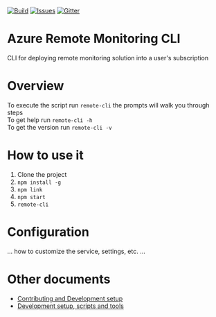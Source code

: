 [![Build][build-badge]][build-url]
[![Issues][issues-badge]][issues-url]
[![Gitter][gitter-badge]][gitter-url]

Azure Remote Monitoring CLI
=================

CLI for deploying remote monitoring solution into a user's subscription

Overview
========

To execute the script run `remote-cli` the prompts will walk you through steps \
To get help run `remote-cli -h` \
To get the version run `remote-cli -v`

How to use it
=============


1) Clone the project
2) `npm install -g`
3) `npm link`
4) `npm start`
5) `remote-cli`


Configuration
=============

... how to customize the service, settings, etc. ...

Other documents
===============

* [Contributing and Development setup](CONTRIBUTING.md)
* [Development setup, scripts and tools](DEVELOPMENT.md)

[build-badge]: https://img.shields.io/travis/Azure/azure-remote-monitoring-cli.svg
[build-url]: https://travis-ci.com/Azure/azure-remote-monitoring-cli
[issues-badge]: https://img.shields.io/github/issues/azure/azure-remote-monitoring-cli.svg
[issues-url]: https://github.com/azure/azure-remote-monitoring-cli/issues
[gitter-badge]: https://img.shields.io/gitter/room/azure/iot-pcs.js.svg
[gitter-url]: https://gitter.im/azure/iot-pcs
